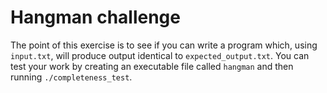 # Hangman challenge

The point of this exercise is to see if you can
write a program which, using `input.txt`,
will produce output identical to `expected_output.txt`.
You can test your work by creating an executable file called `hangman` and
then running `./completeness_test`.
